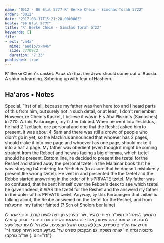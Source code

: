 ```yaml
---
name: "0012 - 06 Elul 5777 R' Berke Chein - Simchas Torah 5722"
order: "0012"
date: "2017-08-17T15:21:28.000000Z"
hdate: "06 Elul 5777"
title: "R' Berke Chein - Simchas Torah 5722"
keywords: []
file:
- ext: ".m4a"
  mime: "audio/x-m4a"
  size: 3770972
  duration: "7:33"
published: true
---
```

R' Berke Chein's casket. _Psak din_ that the Jews should come out of Russia. A shiur in learning. Sobering up with fear of Hashem.

## Ha'aros • Notes
Special. First of all, because my father was then here too and I heard parts of this from him, but surely not in such detail, or at least, I don't remember. However, re Chein's Kasket, I believe it was in E's Aba Pliskin's (Samoshes) in 770. At this Farbrangen, my father fainted. When he went into Yechidus, he had 2 Tzetlach, one personal and one that the Reshet asked him to present. It was about 4-5am and there was still a crowd of people who didn't go in yet, so the Mazkirus announced that whoever has 2 pages, should make it into one page and whoever has one page, should make it into a half a page. My father was obedient  (even though it might be coming straight from the Rebbe) and he was facing a big dilemma, which tzetel should he present. Bottom line, he decided to present the tzetel for the Reshet and stored away the personal tzetel in the Ma'amar book that he was studying b4 entering for Yechidus  (to assure that he doesn't mistakenly present the wrong tzetel). He vent in and presented the the tzetel and the Rebbe started answering in the order of his PRIVATE tzetel. My father was so confused, that he bent himself over the Rebbe's desk to see which tzetel he gave! Indeed, it WAS the tzetel for the Reshet and the answerd my father in the order of his PRIVATE tzetel. Anyway, by this Farbrangen that Leibel is talking about, the Rebbe answered on the tzetel for the Reshet, and from התפעלות, my father fainted (? Son of Sholom ber laine)

בהמשך לשמח"ת תשכ"ב רציתי להעיר, שר' בערקע חן רצה לגשת קודם, והרבי אמר לו לחכות עד שיאמר כמה שיחות, אחרי זה באמצע השיחה אודות יהודי רוסיא, קרא לו והגיש את הלחיים ספירט, אבל לא בכוס הרגיל הבעכער, אלא הי' לו עוד קעלישקע מזכוכית ומזה הי' שותה משקה. גם הבקבוק ספירט שר' בערקע הביא היתה קטנה (ר' שד"ב גורקב)
{: dir="rtl"}

